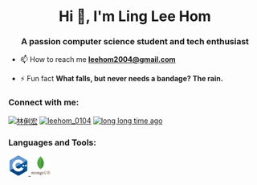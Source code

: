 <h1 align="center">Hi 👋, I'm Ling Lee Hom</h1>
<h3 align="center">A passion computer science student and tech enthusiast</h3>

- 📫 How to reach me **leehom2004@gmail.com**

- ⚡ Fun fact **What falls, but never needs a bandage? The rain.**

<h3 align="left">Connect with me:</h3>
<p align="left">
<a href="https://fb.com/林俐宏" target="blank"><img align="center" src="https://raw.githubusercontent.com/rahuldkjain/github-profile-readme-generator/master/src/images/icons/Social/facebook.svg" alt="林俐宏" height="30" width="40" /></a>
<a href="https://instagram.com/leehom_0104" target="blank"><img align="center" src="https://raw.githubusercontent.com/rahuldkjain/github-profile-readme-generator/master/src/images/icons/Social/instagram.svg" alt="leehom_0104" height="30" width="40" /></a>
<a href="https://www.youtube.com/c/long long time ago" target="blank"><img align="center" src="https://raw.githubusercontent.com/rahuldkjain/github-profile-readme-generator/master/src/images/icons/Social/youtube.svg" alt="long long time ago" height="30" width="40" /></a>
</p>

<h3 align="left">Languages and Tools:</h3>
<p align="left"> <a href="https://www.w3schools.com/cpp/" target="_blank" rel="noreferrer"> <img src="https://raw.githubusercontent.com/devicons/devicon/master/icons/cplusplus/cplusplus-original.svg" alt="cplusplus" width="40" height="40"/> </a> <a href="https://www.mongodb.com/" target="_blank" rel="noreferrer"> <img src="https://raw.githubusercontent.com/devicons/devicon/master/icons/mongodb/mongodb-original-wordmark.svg" alt="mongodb" width="40" height="40"/> </a> </p>
